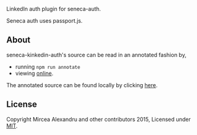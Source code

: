 
LinkedIn auth plugin for seneca-auth.

Seneca auth uses passport.js.

## About

seneca-kinkedin-auth's source can be read in an annotated fashion by,

- running `npm run annotate`
- viewing [online][].

The annotated source can be found locally by clicking [here][].
## License
Copyright Mircea Alexandru and other contributors 2015, Licensed under [MIT][].

[MIT]: ./LICENSE
[online]: https://github.com/matthewoconnor-development/seneca-linkedin-auth/blob/master/docs/linkedin-auth.html
[here]: ./docs/linkedin-auth.html
